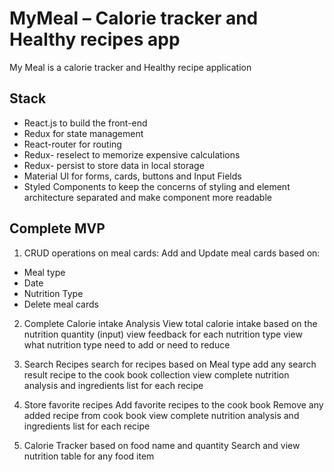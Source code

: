 
# MyMeal – Calorie tracker and Healthy recipes app

My Meal is a calorie tracker and Healthy recipe application



## Stack

- React.js to build the front-end
- Redux for state management 
- React-router for routing 
- Redux- reselect to memorize expensive calculations 
- Redux- persist to store data in local storage
- Material UI for forms, cards, buttons and Input Fields 
- Styled Components to keep the concerns of styling and element architecture separated and make component more readable



## Complete MVP
1.	CRUD operations on meal cards:
Add and Update meal cards based on:
- Meal type
- Date
- Nutrition Type
- Delete meal cards
2.	Complete Calorie intake Analysis 
View total calorie intake based on the nutrition quantity (input)
view feedback for each nutrition type
view what nutrition type need to add or need to reduce 

3.	Search Recipes
search for recipes based on Meal type
add any search result recipe to the cook book collection
view complete nutrition analysis and ingredients list for each recipe

4.	Store favorite recipes
Add favorite recipes to the cook book
Remove any added recipe from cook book
view complete nutrition analysis and ingredients list for each recipe

5.	Calorie Tracker based on food name and quantity
Search and view nutrition table for any food item 

